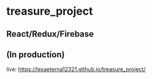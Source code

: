 # treasure_project
React/Redux/Firebase
----
(In production)
----
live: https://lexaeterna12321.github.io/treasure_project/
